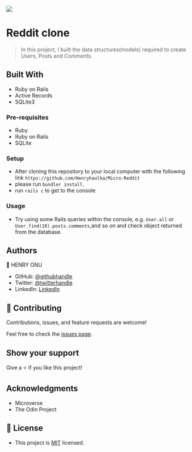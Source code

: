 ![](https://img.shields.io/badge/Microverse-blueviolet)

# Reddit clone

> In this project, I built the data structures(models) required to create  Users, Posts and Comments.
## Built With

- Ruby on Rails
- Active Records
- SQLite3


### Pre-requisites
- Ruby
- Ruby on Rails
- SQLite

### Setup
- After cloning this repository to your local computer with the following link `https://github.com/Henryhaulka/Micro-Reddit`
- please run `bundler install.`
- run `rails c` to get to the console

### Usage
- Try using some Rails queries within the console, e.g. `User.all` or `User.find(10).posts.comments`,and so on and check object returned from the database.


## Authors

👤 HENRY ONU

- GitHub: [@githubhandle](https://github.com/Henryhaulka)
- Twitter: [@twitterhandle](https://twitter.com/ONUHENRY12)
- LinkedIn: [LinkedIn](https://www.linkedin.com/in/henry-onu)

## 🤝 Contributing

Contributions, issues, and feature requests are welcome!

Feel free to check the [issues page](https://github.com/Henryhaulka/Micro-Reddit/issues).

## Show your support

Give a ⭐️ if you like this project!

## Acknowledgments

- Microverse
- The Odin Project

## 📝 License

- This project is [MIT](https://opensource.org/licenses/MIT) licensed.

